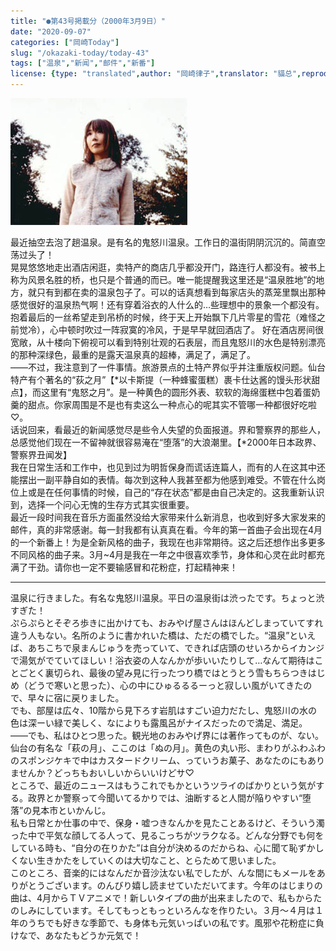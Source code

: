 ```yaml
---
title: "●第43号掲載分（2000年3月9日）"
date: "2020-09-07"
categories: ["岡崎Today"]
slug: "/okazaki-today/today-43"
tags: ["温泉","新闻","邮件","新番"]
license: {type: "translated",author: "岡崎律子",translator: "貓总",reproduced-url: "http://www.ne.jp/asahi/okazaki/book/today/today43.html",reproduced-website: "岡崎律子Book"}
---
```


[![](./images/mer-ph1.jpg)](./images/mer-ph1.jpg)


最近抽空去泡了趟温泉。是有名的鬼怒川温泉。工作日的温街阴阴沉沉的。简直空荡过头了！  
晃晃悠悠地走出酒店闲逛，卖特产的商店几乎都没开门，路连行人都没有。被书上称为风景名胜的桥，也只是个普通的而已。唯一能提醒我这里还是“温泉胜地”的地方，就只有到都在卖的温泉包子了。可以的话真想看到每家店头的蒸笼里飘出那种感觉很好的温泉热气啊！还有穿着浴衣的人什么的…些理想中的景象一个都没有。抱着最后的一丝希望走到吊桥的时候，终于天上开始飘下几片零星的雪花（难怪之前觉冷），心中顿时吹过一阵寂寞的冷风，于是早早就回酒店了。
好在酒店房间很宽敞，从十楼向下俯视可以看到特别壮观的石表层，而且鬼怒川的水色是特别漂亮的那种深绿色，最重的是露天温泉真的超棒，满足了，满足了。  
——不过，我注意到了一件事情。旅游景点的土特产界似乎并注重版权问题。仙台特产有个著名的“荻之月”【*以卡斯提（一种蜂蜜蛋糕）裹卡仕达酱的馒头形状甜点】，而这里有“鬼怒之月”。是一种黄色的圆形外表、软软的海绵蛋糕中包着蛋奶羹的甜点。你家周围是不是也有卖这么一种点心的呢其实不管哪一种都很好吃啦♡。  
话说回来，看最近的新闻感觉尽是些令人失望的负面报道。界和警察界的那些人，总感觉他们现在一不留神就很容易淹在“堕落”的大浪潮里。【*2000年日本政界、警察界丑闻发】  
我在日常生活和工作中，也见到过为明哲保身而谎话连篇人，而有的人在这其中还能摆出一副平静自如的表情。每次到这种人我甚至都为他感到难受。不管在什么岗位上或是在任何事情的时候，自己的“存在状态”都是由自己决定的。这我重新认识到，选择一个问心无愧的生存方式其实很重要。  
最近一段时间我在音乐方面虽然没给大家带来什么新消息，也收到好多大家发来的邮件，真的非常感谢。每一封我都有认真真在看。今年的第一首曲子会出现在4月的一个新番上！为是全新风格的曲子，我现在也非常期待。这之后还想作出多更多不同风格的曲子来。3月~4月是我在一年之中很喜欢季节，身体和心灵在此时都充满了干劲。请你也一定不要输感冒和花粉症，打起精神来！  

----------------------------

温泉に行きました。有名な鬼怒川温泉。平日の温泉街は渋ったです。ちょっと渋すぎた！  
ぷらぷらとそぞろ歩きに出かけても、おみやげ屋さんはほんどしまっていてすれ違う人もない。名所のように書かれいた橋は、ただの橋でした。“温泉”といえば、あちこちで泉まんじゅうを売っていて、できれば店頭のせいろからイカンジで湯気がでていてほしい！浴衣姿の人なんかが歩いいたりして…なんて期待はことごとく裏切られ、最後の望み見に行ったつり橋ではとうとう雪もちらつきはじめ（どうで寒いと思った）、心の中にひゅるるるーっと寂しい風がいてきたので、早々に宿に戻りました。  
でも、部屋は広々、10階から見下ろす岩肌はすごい迫力だたし、鬼怒川の水の色は深ーい緑で美しく、なによりも露風呂がナイスだったので満足、満足。  
――でも、私はひとつ思った。観光地のおみやげ界には著作ってものが、ない。仙台の有名な「萩の月」、ここのは「ぬの月」。黄色の丸い形、まわりがふわふわのスポンジケキで中はカスタードクリーム、っていうお菓子、あなたのにもありませんか？どっちもおいしいからいいけどサ♡  
ところで、最近のニュースはもうこれでもかというツライのばかりという気がする。政界とか警察って今聞いてるかりでは、油断すると人間が陥りやすい“堕落”の見本市といかんじ。  
私も日常とか仕事の中で、保身・嘘つきなんかを見たことあるけど、そういう濁った中で平気な顔してる人って、見るこっちがツラクなる。どんな分野でも何をしている時も、“自分の在りかた”は自分が決めるのだからね、心に聞て恥ずかしくない生きかたをしていくのは大切なこと、とらためて思いました。    
このところ、音楽的にはなんだか音沙汰ない私でしたが、んな間にもメールをありがとうございます。のんびり嬉し読ませていただいてます。今年のはじまりの曲は、4月からＴＶアニメで！新しいタイプの曲が出来ましたので、私もからたのしみにしています。そしてもっともっといろんなを作りたい。３月～４月は１年のうちでも好きな季節で、も身体も元気いっぱいの私です。風邪や花粉症に負けなで、あなたもどうか元気で！  